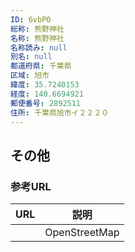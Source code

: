 ```yaml
---
ID: 6vbPO
総称: 熊野神社
名称: 熊野神社
名称読み: null
別名: null
都道府県: 千葉県
区域: 旭市
緯度: 35.7240153
経度: 140.6694921
郵便番号: 2892511
住所: 千葉県旭市イ２２２０
---
```


## その他

### 参考URL

| URL | 説明          |
| --- | ------------- |
|     | OpenStreetMap |
